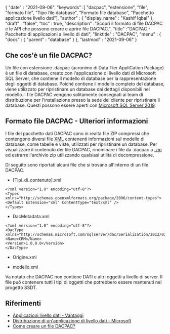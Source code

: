 {
  "date" : "2021-09-06",
  "keywords" :[ "dacpac", "estensione", "file", "formato file", "Tipo file database", "Formato file database", "Pacchetto applicazione livello dati"],
  "author" : {
    "display_name" : "Kashif Iqbal"
},
  "draft" : "false",
  "toc" : true,
  "description" :"Scopri il formato di file DACPAC e le API che possono creare e aprire file DACPAC.",
  "title" :"DACPAC - Pacchetto di applicazioni a livello di dati",
  "linktitle" : "DACPAC",
  "menu" : {
    "docs" : {
      "parent" : "database"
}
},
  "lastmod" : "2021-09-06"
}

## Che cos'è un file DACPAC?

Un file con estensione .dacpac (acronimo di Data Tier AppliCation Package) è un file di database, creato con l'applicazione di livello dati di Microsoft SQL Server, che contiene il modello di database per la rappresentazione degli oggetti di database. Poiché contiene il modello completo del database, viene utilizzato per ripristinare un database dai dettagli disponibili nel modello. I file DACPAC vengono solitamente consegnati ai team di distribuzione per l'installazione presso la sede del cliente per ripristinare il database. Questi possono essere aperti con
[Microsoft SQL Server 2019](https://www.microsoft.com/en-us/sql-server/sql-server-2019).

## Formato file DACPAC - Ulteriori informazioni

I file del pacchetto dati DACPAC sono in realtà file ZIP compressi che contengono diversi file [XML](/it/web/xml/) contenenti informazioni sul modello di database, come tabelle e viste, utilizzati per ripristinare un database. Per visualizzare il contenuto dei file DACPAC, rinominare i file da .dacpac a [.zip](/it/compression/zip/) ed estrarre l'archivio zip utilizzando qualsiasi utilità di decompressione.

Di seguito sono riportati alcuni file che si trovano all'interno di un file DACPAC.

* [Tipi_di_contenuto].xml
```
<?xml version="1.0" encoding="utf-8"?>
<Types
xmlns="http://schemas.openxmlformats.org/package/2006/content-types">
<Default Extension="xml" ContentType="text/xml" />
</Types>
```
* DacMetadata.xml

```
<?xml version="1.0" encoding="utf-8"?>
<DacType xmlns="http://schemas.microsoft.com/sqlserver/dac/Serialization/2012/02">
<Name>CRM</Name>
<Version>1.0.0.0</Version>
</DacType>
```
* Origine.xml

* modello.xml

Va notato che DACPAC non contiene DATI e altri oggetti a livello di server. Il file può contenere tutti i tipi di oggetti che potrebbero essere mantenuti nel progetto SSDT.

## Riferimenti

* [Applicazioni livello dati - Vantaggi](https://learn.microsoft.com/en-us/sql/relational-databases/data-tier-applications/data-tier-applications)
* [Distribuzione di un'applicazione di livello dati - Microsoft](https://learn.microsoft.com/en-us/sql/relational-databases/data-tier-applications/deploy-a-data-tier-application)
* [Come creare un file DACPAC?](https://azureplayer.net/2018/10/how-to-create-dacpac-file/)

